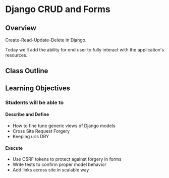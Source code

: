 # Django CRUD and Forms

## Overview

Create-Read-Update-Delete in Django.

Today we'll add the ability for end user to fully interact with the application's resources.

## Class Outline

<!-- To Be Completed By Instructor -->

## Learning Objectives

### Students will be able to

#### Describe and Define

- How to fine tune generic views of Django models
- Cross Site Request Forgery
- Keeping urls DRY

#### Execute

- Use CSRF tokens to protect against forgery in forms
- Write tests to confirm proper model behavior
- Add links across site in scalable way
